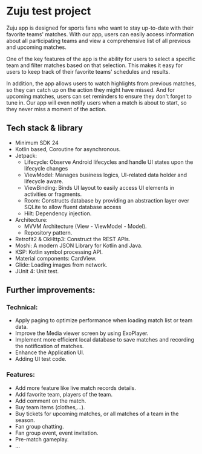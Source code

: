 # Zuju test project

Zuju app is designed for sports fans who want to stay up-to-date with their favorite teams' matches.
With our app, users can easily access information about all participating teams and view a
comprehensive list of all previous and upcoming matches.

One of the key features of the app is the ability for users to select a specific team and filter
matches based on that selection. This makes it easy for users to keep track of their favorite teams'
schedules and results.

In addition, the app allows users to watch highlights from previous matches, so they can catch up on
the action they might have missed. And for upcoming matches, users can set reminders to ensure they
don't forget to tune in. Our app will even notify users when a match is about to start, so they
never miss a moment of the action.

## Tech stack & library
- Minimum SDK 24
- Kotlin based, Coroutine for asynchronous.
- Jetpack:
  - Lifecycle: Observe Android lifecycles and handle UI states upon the lifecycle changes
  - ViewModel: Manages business logics, UI-related data holder and lifecycle aware.
  - ViewBinding: Binds UI layout to easily access UI elements in activities or fragments.
  - Room: Constructs database by providing an abstraction layer over SQLite to allow fluent database access
  - Hilt: Dependency injection.
- Architecture:
  - MVVM Architecture (View - ViewModel - Model).
  - Repository pattern.
- Retrofit2 & OkHttp3: Construct the REST APIs.
- Moshi: A modern JSON Library for Kotlin and Java.
- KSP: Kotlin symbol processing API.
- Material components: CardView.
- Glide: Loading images from network.
- JUnit 4: Unit test.

## Further improvements:
### Technical:
- Apply paging to optimize performance when loading match list or team data.
- Improve the Media viewer screen by using ExoPlayer.
- Implement more efficient local database to save matches and recording the notification of matches.
- Enhance the Application UI.
- Adding UI test code.

### Features:
- Add more feature like live match records details.
- Add favorite team, players of the team.
- Add comment on the match.
- Buy team items (clothes,...).
- Buy tickets for upcoming matches, or all matches of a team in the season.
- Fan group chatting.
- Fan group event, event invitation.
- Pre-match gameplay.
- ...

